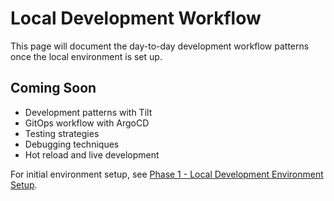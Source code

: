 # Local Development Workflow

This page will document the day-to-day development workflow patterns once the local environment is set up.

## Coming Soon

- Development patterns with Tilt
- GitOps workflow with ArgoCD
- Testing strategies
- Debugging techniques
- Hot reload and live development

For initial environment setup, see [Phase 1 - Local Development Environment Setup](local-setup/phase1-environment-setup.md).